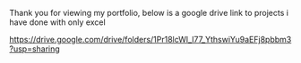 Thank you for viewing my portfolio, below is a google drive link to projects i have done with only excel

https://drive.google.com/drive/folders/1Pr18lcWl_l77_YthswiYu9aEFj8pbbm3?usp=sharing
